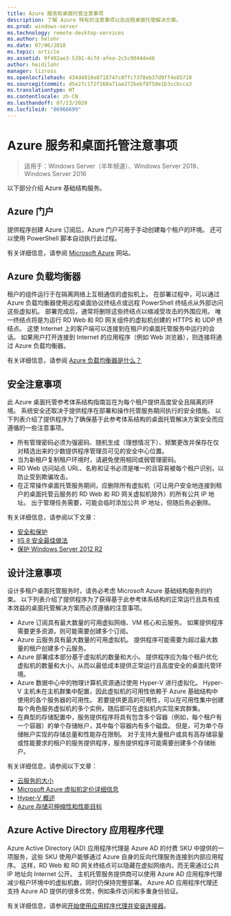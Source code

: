 ```yaml
---
title: Azure 服务和桌面托管注意事项
description: 了解 Azure 特有的注意事项以及远程桌面托管解决方案。
ms.prod: windows-server
ms.technology: remote-desktop-services
ms.author: helohr
ms.date: 07/06/2018
ms.topic: article
ms.assetid: 0f402ae3-5391-4c7d-afea-2c5c9044de46
author: heidilohr
manager: lizross
ms.openlocfilehash: 434d4910e8718747c07fc7378eb37d9ff4e85710
ms.sourcegitcommit: d5e27c1f2f168a71ae272bebf8f50e1b3ccbcca3
ms.translationtype: HT
ms.contentlocale: zh-CN
ms.lasthandoff: 07/23/2020
ms.locfileid: "86966699"
---
```

# <a name="azure-services-and-considerations-for-desktop-hosting"></a>Azure 服务和桌面托管注意事项

>适用于：Windows Server（半年频道）、Windows Server 2019、Windows Server 2016

以下部分介绍 Azure 基础结构服务。
  
## <a name="azure-portal"></a>Azure 门户

提供程序创建 Azure 订阅后，Azure 门户可用于手动创建每个租户的环境。 还可以使用 PowerShell 脚本自动执行此过程。  

有关详细信息，请参阅 [Microsoft Azure](https://www.azure.microsoft.com) 网站。
  
## <a name="azure-load-balancer"></a>Azure 	负载均衡器

租户的组件运行于在隔离网络上互相通信的虚拟机上。 在部署过程中，可以通过 Azure 负载均衡器使用远程桌面协议终结点或远程 PowerShell 终结点从外部访问这些虚拟机。 部署完成后，通常将删除这些终结点以缩减受攻击的外围应用。 唯一终结点将是为运行 RD Web 和 RD 网关组件的虚拟机创建的 HTTPS 和 UDP 终结点。 这使 Internet 上的客户端可以连接到在租户的桌面托管服务中运行的会话。 如果用户打开连接到 Internet 的应用程序（例如 Web 浏览器），则连接将通过 Azure 负载均衡器。  
  
有关详细信息，请参阅 [Azure 负载均衡器是什么？](/azure/load-balancer/load-balancer-overview)
  
## <a name="security-considerations"></a>安全注意事项

此 Azure 桌面托管参考体系结构指南旨在为每个租户提供高度安全且隔离的环境。 系统安全还取决于提供程序在部署和操作托管服务期间执行的安全措施。 以下列表介绍了提供程序为了确保基于此参考体系结构的桌面托管解决方案安全而应遵循的一些注意事项。

- 所有管理密码必须为强密码、随机生成（理想情况下）、频繁更改并保存在仅对精选出来的少数提供程序管理员可见的安全中心位置。  
- 当为新租户复制租户环境时，请避免使用相同或弱管理密码。
- RD Web 访问站点 URL、名称和证书必须是唯一的且容易被每个租户识别，以防止受到欺骗攻击。  
- 在正常操作桌面托管服务期间，应删除所有虚拟机（可让用户安全地连接到租户的桌面托管云服务的 RD Web 和 RD 网关虚拟机除外）的所有公共 IP 地址。 出于管理任务需要，可能会临时添加公共 IP 地址，但随后务必删除。  
  
有关详细信息，请参阅以下文章：

- [安全和保护](/previous-versions/windows/it-pro/windows-server-2012-r2-and-2012/hh831778(v=ws.11))  
- [IIS 8 安全最佳做法](/previous-versions/windows/it-pro/windows-server-2012-r2-and-2012/jj635855(v=ws.11))  
- [保护 Windows Server 2012 R2](/previous-versions/windows/it-pro/windows-server-2012-r2-and-2012/hh831360(v=ws.11))  
  
## <a name="design-considerations"></a>设计注意事项

设计多租户桌面托管服务时，请务必考虑 Microsoft Azure 基础结构服务的约束。 以下列表介绍了提供程序为了获得基于此参考体系结构的正常运行且具有成本效益的桌面托管解决方案而必须遵循的注意事项。  
  
- Azure 订阅具有最大数量的可用虚拟网络、VM 核心和云服务。 如果提供程序需要更多资源，则可能需要创建多个订阅。
- Azure 云服务具有最大数量的可用虚拟机。 提供程序可能需要为超过最大数量的租户创建多个云服务。  
- Azure 部署成本部分基于虚拟机的数量和大小。 提供程序应为每个租户优化虚拟机的数量和大小，从而以最低成本提供正常运行且高度安全的桌面托管环境。  
- Azure 数据中心中的物理计算机资源通过使用 Hyper-V 进行虚拟化。 Hyper-V 主机未在主机群集中配置，因此虚拟机的可用性依赖于 Azure 基础结构中使用的各个服务器的可用性。 若要提供更高的可用性，可以在可用性集中创建每个角色服务虚拟机的多个实例，随后即可在虚拟机内实现来宾群集。  
- 在典型的存储配置中，服务提供程序将具有包含多个容器（例如，每个租户有一个容器）的单个存储帐户，其中每个容器内有多个磁盘。 但是，可为单个存储帐户实现的存储总量和性能存在限制。 对于支持大量租户或具有高存储容量或性能要求的租户的服务提供程序，服务提供程序可能需要创建多个存储帐户。  
  
有关详细信息，请参阅以下文章：

- [云服务的大小](/azure/cloud-services/cloud-services-sizes-specs)  
- [Microsoft Azure 虚拟机定价详细信息](https://azure.microsoft.com/pricing/details/virtual-machines/)  
- [Hyper-V 概述](/previous-versions/windows/it-pro/windows-server-2012-r2-and-2012/hh831531(v=ws.11))  
- [Azure 存储可伸缩性和性能目标](/azure/storage/common/storage-scalability-targets)  

## <a name="azure-active-directory-application-proxy"></a>Azure Active Directory 应用程序代理

Azure Active Directory (AD) 应用程序代理是 Azure AD 的付费 SKU 中提供的一项服务，这些 SKU 使用户能够通过 Azure 自身的反向代理服务连接到内部应用程序。 这样，RD Web 和 RD 网关终结点可以隐藏在虚拟网络内，而无需通过公共 IP 地址向 Internet 公开。 主机托管服务提供商可以使用 Azure AD 应用程序代理减少租户环境中的虚拟机数，同时仍保持完整部署。 Azure AD 应用程序代理还支持 Azure AD 提供的很多优势，例如条件访问和多重身份验证。

有关详细信息，请参阅[开始使用应用程序代理并安装连接器](/azure/active-directory/manage-apps/application-proxy-enable)。
